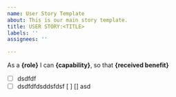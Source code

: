 ```yaml
---
name: User Story Template
about: This is our main story template.
title: USER STORY:<TITLE>
labels: ''
assignees: ''

---
```


As a **{role}**  I can **{capability}**, so that **{received benefit}**

- [ ] dsdfdf
- [ ] dsdfdfdsddsfdsf
[ ]
[] asd
